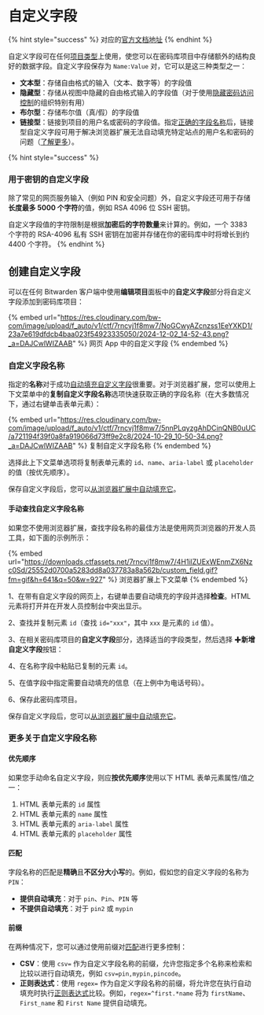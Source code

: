 # 自定义字段

{% hint style="success" %}
对应的[官方文档地址](https://bitwarden.com/help/article/custom-fields/)
{% endhint %}

自定义字段可在任何[项目类型](vault-items.md)上使用，使您可以在密码库项目中存储额外的结构良好的数据字段。自定义字段保存为 `Name:Value` 对，它可以是这三种类型之一：

* **文本型**：存储自由格式的输入（文本、数字等）的字段值
* **隐藏型**：存储从视图中隐藏的自由格式输入的字段值（对于使用[隐藏密码访问控制](../admin-console/manage-members/member-roles.md)的组织特别有用）
* **布尔型**：存储布尔值（真/假）的字段值
* **链接型**：链接到项目的用户名或密码的字段值。指定[正确的字段名称](custom-fields.md#custom-field-names)后，链接型自定义字段可用于解决浏览器扩展无法自动填充特定站点的用户名和密码的问题（[了解更多](../password-manager/autofill/more-autofill-options/auto-fill-custom-fields.md#using-linked-custom-fields)）。

{% hint style="success" %}
### 用于密钥的自定义字段 <a href="#custom-fields-for-keys" id="custom-fields-for-keys"></a>

除了常见的网页服务输入（例如 PIN 和安全问题）外，自定义字段还可用于存储**长度最多 5000 个字符**的值，例如 RSA 4096 位 SSH 密钥。

自定义字段值的字符限制是根据**加密后的字符数量**来计算的。例如，一个 3383 个字符的 RSA-4096 私有 SSH 密钥在加密并存储在你的密码库中时将增长到约 4400 个字符。
{% endhint %}

## 创建自定义字段 <a href="#creating-custom-fields" id="creating-custom-fields"></a>

可以在任何 Bitwarden 客户端中使用**编辑项目**面板中的**自定义字段**部分将自定义字段添加到密码库项目：

{% embed url="https://res.cloudinary.com/bw-com/image/upload/f_auto/v1/ctf/7rncvj1f8mw7/NoGCwyAZcnzss1EeYXKD1/23a7e619dfdcb4baa023f54923335050/2024-12-02_14-52-43.png?_a=DAJCwlWIZAAB" %}
网页 App 中的自定义字段
{% endembed %}

### 自定义字段名称 <a href="#custom-field-names" id="custom-field-names"></a>

指定的**名称**对于成功[自动填充自定义字段](../password-manager/autofill/more-autofill-options/auto-fill-custom-fields.md)很重要。对于浏览器扩展，您可以使用上下文菜单中的**复制自定义字段名称**选项快速获取正确的字段名称（在大多数情况下，通过右键单击表单元素）：

{% embed url="https://res.cloudinary.com/bw-com/image/upload/f_auto/v1/ctf/7rncvj1f8mw7/5nnPLqyzgAhDCinQNB0uUC/a721194f39f0a8fa919066d73ff9e2c8/2024-10-29_10-50-34.png?_a=DAJCwlWIZAAB" %}
复制自定义字段名称
{% endembed %}

选择此上下文菜单选项将复制表单元素的 `id`、`name`、`aria-label` 或 `placeholder` 的值（按优先顺序）。

保存自定义字段后，您可以[从浏览器扩展中自动填充它](../password-manager/autofill/more-autofill-options/auto-fill-custom-fields.md)。

#### 手动查找自定义字段名称 <a href="#find-custom-field-names-manually" id="find-custom-field-names-manually"></a>

如果您不使用浏览器扩展，查找字段名称的最佳方法是使用网页浏览器的开发人员工具，如下面的示例所示：

{% embed url="https://downloads.ctfassets.net/7rncvj1f8mw7/4H1ilZUExWEnmZX6Nzc0Sd/25552d0700a5283dd8a037783a8a562b/custom_field.gif?fm=gif&h=641&q=50&w=927" %}
浏览器扩展上下文菜单
{% endembed %}

1、在带有自定义字段的网页上，右键单击要自动填充的字段并选择**检查**。HTML 元素将打开并在开发人员控制台中突出显示。

2、查找并复制元素 `id`（查找 `id="xxx"`，其中 `xxx` 是元素的 `id` 值）。

3、在相关密码库项目的**自定义字段**部分，选择适当的字段类型，然后选择 ✚**新增自定义字段**按钮：

4、在名称字段中粘贴已复制的元素 `id`。

5、在值字段中指定需要自动填充的信息（在上例中为电话号码）。

6、保存此密码库项目。

保存自定义字段后，您可以[从浏览器扩展中自动填充它](../password-manager/autofill/more-autofill-options/auto-fill-custom-fields.md)。

### 更多关于自定义字段名称 <a href="#more-about-custom-field-names" id="more-about-custom-field-names"></a>

#### 优先顺序 <a href="#order-of-preference" id="order-of-preference"></a>

如果您手动命名自定义字段，则应**按优先顺序**使用以下 HTML 表单元素属性/值之一：

1. HTML 表单元素的 `id` 属性
2. HTML 表单元素的 `name` 属性
3. HTML 表单元素的 `aria-label` 属性
4. HTML 表单元素的 `placeholder` 属性

#### 匹配 <a href="#matching" id="matching"></a>

字段名称的匹配是**精确**且**不区分大小写**的。例如，假如您的自定义字段的名称为 `PIN`：

* **提供自动填充**：对于 `pin`、`Pin`、`PIN` 等
* **不提供自动填充**：对于 `pin2` 或 `mypin`&#x20;

#### 前缀 <a href="#prefixing" id="prefixing"></a>

在两种情况下，您可以通过使用前缀对[匹配](custom-fields.md#matching)进行更多控制：

* **CSV**：使用 `csv=` 作为自定义字段名称的前缀，允许您指定多个名称来检索和比较以进行自动填充，例如 `csv=pin,mypin,pincode`。
* **正则表达式**：使用 `regex=` 作为自定义字段名称的前缀，将允许您在执行自动填充时执行[正则表达式](https://regexone.com/)比较。例如，`regex=^first.*name` 将为 `firstName`、`First_name` 和 `First Name` 提供自动填充。
